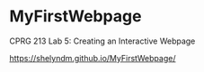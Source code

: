 # MyFirstWebpage
CPRG 213
Lab 5: Creating an Interactive Webpage

https://shelyndm.github.io/MyFirstWebpage/
